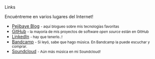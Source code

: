 Links

Encuéntreme en varios lugares del Internet!

*   [Pejibaye Blog](http://kaeruct.github.io/) <small>- aquí blogueo sobre mis tecnologías favoritas</small>
*   [GitHub](http://github.com/KaeruCT) <small>- la mayoría de mis proyectos de software _open source_ están en GitHub</small>
*   [LinkedIn](https://www.linkedin.com/in/andr%C3%A9s-villarreal-57017081/) <small>- hay que tenerlo..!</small>
*   [Bandcamp](https://tryandy.bandcamp.com/) <small>- Si leyó, sabe que hago música. En Bandcamp la puede escuchar y comprar.</small>
*   [Soundcloud](https://soundcloud.com/try_andy/tracks) <small>- Aún más música en mi Soundcloud!</small>